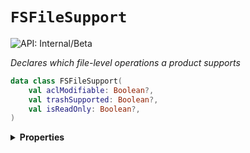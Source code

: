 # `FSFileSupport`


![API: Internal/Beta](https://img.shields.io/static/v1?label=API&message=Internal/Beta&color=red&style=flat-square)


_Declares which file-level operations a product supports_

```kotlin
data class FSFileSupport(
    val aclModifiable: Boolean?,
    val trashSupported: Boolean?,
    val isReadOnly: Boolean?,
)
```

<details>
<summary>
<b>Properties</b>
</summary>

<details>
<summary>
<code>aclModifiable</code>: <code><code><a href='https://kotlinlang.org/api/latest/jvm/stdlib/kotlin/-boolean/'>Boolean</a>?</code></code>
</summary>





</details>

<details>
<summary>
<code>trashSupported</code>: <code><code><a href='https://kotlinlang.org/api/latest/jvm/stdlib/kotlin/-boolean/'>Boolean</a>?</code></code>
</summary>





</details>

<details>
<summary>
<code>isReadOnly</code>: <code><code><a href='https://kotlinlang.org/api/latest/jvm/stdlib/kotlin/-boolean/'>Boolean</a>?</code></code>
</summary>





</details>



</details>

